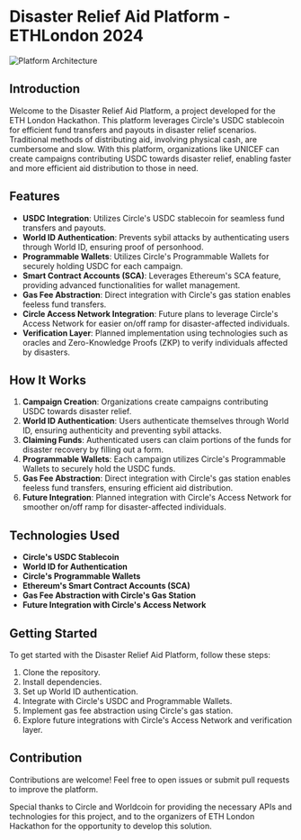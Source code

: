 # Disaster Relief Aid Platform - ETHLondon 2024

![Platform Architecture](https://github.com/bharathbabu68/eth-london-hackathon-frontend/blob/main/CryptoRelief.jpg)

## Introduction

Welcome to the Disaster Relief Aid Platform, a project developed for the ETH London Hackathon. This platform leverages Circle's USDC stablecoin for efficient fund transfers and payouts in disaster relief scenarios. Traditional methods of distributing aid, involving physical cash, are cumbersome and slow. With this platform, organizations like UNICEF can create campaigns contributing USDC towards disaster relief, enabling faster and more efficient aid distribution to those in need.

## Features

- **USDC Integration**: Utilizes Circle's USDC stablecoin for seamless fund transfers and payouts.
- **World ID Authentication**: Prevents sybil attacks by authenticating users through World ID, ensuring proof of personhood.
- **Programmable Wallets**: Utilizes Circle's Programmable Wallets for securely holding USDC for each campaign.
- **Smart Contract Accounts (SCA)**: Leverages Ethereum's SCA feature, providing advanced functionalities for wallet management.
- **Gas Fee Abstraction**: Direct integration with Circle's gas station enables feeless fund transfers.
- **Circle Access Network Integration**: Future plans to leverage Circle's Access Network for easier on/off ramp for disaster-affected individuals.
- **Verification Layer**: Planned implementation using technologies such as oracles and Zero-Knowledge Proofs (ZKP) to verify individuals affected by disasters.

## How It Works

1. **Campaign Creation**: Organizations create campaigns contributing USDC towards disaster relief.
2. **World ID Authentication**: Users authenticate themselves through World ID, ensuring authenticity and preventing sybil attacks.
3. **Claiming Funds**: Authenticated users can claim portions of the funds for disaster recovery by filling out a form.
4. **Programmable Wallets**: Each campaign utilizes Circle's Programmable Wallets to securely hold the USDC funds.
5. **Gas Fee Abstraction**: Direct integration with Circle's gas station enables feeless fund transfers, ensuring efficient aid distribution.
6. **Future Integration**: Planned integration with Circle's Access Network for smoother on/off ramp for disaster-affected individuals.

## Technologies Used

- **Circle's USDC Stablecoin**
- **World ID for Authentication**
- **Circle's Programmable Wallets**
- **Ethereum's Smart Contract Accounts (SCA)**
- **Gas Fee Abstraction with Circle's Gas Station**
- **Future Integration with Circle's Access Network**

## Getting Started

To get started with the Disaster Relief Aid Platform, follow these steps:

1. Clone the repository.
2. Install dependencies.
3. Set up World ID authentication.
4. Integrate with Circle's USDC and Programmable Wallets.
5. Implement gas fee abstraction using Circle's gas station.
6. Explore future integrations with Circle's Access Network and verification layer.

## Contribution

Contributions are welcome! Feel free to open issues or submit pull requests to improve the platform.

Special thanks to Circle and Worldcoin for providing the necessary APIs and technologies for this project, and to the organizers of ETH London Hackathon for the opportunity to develop this solution.
